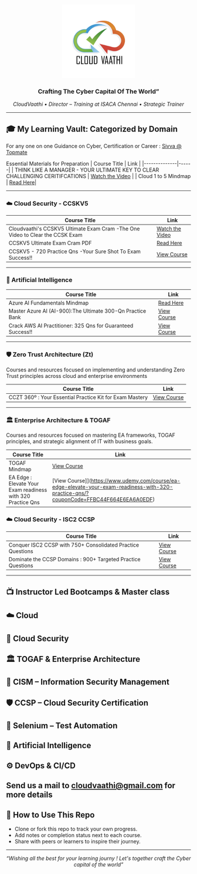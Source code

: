 <p align="center">
  <img src="cloudvaathi_logo.jpg" alt="CloudVaathi Logo" width="200"/>
</p>

<h3 align="center">Crafting The Cyber Capital Of The World”</h3>
<p align="center"><i> CloudVaathi • Director – Training at ISACA Chennai • Strategic Trainer</i></p>

---

## 🎓 My Learning Vault: Categorized by Domain

For any one on one Guidance on Cyber, Certification or Career : [Sivva @ Topmate](https://topmate.io/sivva_k/)

Essential Materials for Preparation
| Course Title | Link |
|--------------|------|
| THINK LIKE A MANAGER - YOUR ULTIMATE KEY TO CLEAR CHALLENGING CERITIFCATIONS | [Watch the Video](https://www.youtube.com/watch?v=fGziJ958T-E) |
| Cloud 1 to 5 Mindmap | [Read Here](https://mm.tt/map/2668147739?t=PVMY3zMD6y)|

---

### ☁️ Cloud Security - CCSKV5

| Course Title | Link |
|--------------|------|
| Cloudvaathi's CCSKV5 Ultimate Exam Cram -The One Video to Clear the CCSK Exam | [Watch the Video](https://www.youtube.com/watch?v=q4Ko5RinGGo) |
| CCSKV5 Ultimate Exam Cram PDF | [Read Here](https://l1nq.com/CCSKpdf)|
| CCSKV5 - 720 Practice Qns -Your Sure Shot To Exam Success!! | [View Course](https://www.udemy.com/course/ccskv5exam-720-practice-questions-your-sure-shot-to-exam-success/?couponCode=FADACED9C9AE3EDF3207)|

---

### 🤖 Artificial Intelligence 

| Course Title | Link |
|--------------|------|
| Azure AI Fundamentals Mindmap | [Read Here](https://mm.tt/map/3142337600?t=DRvAbM6qkL)|
| Master Azure AI (AI-900):The Ultimate 300-Qn Practice Bank | [View Course](https://www.udemy.com/course/master-azure-ai-ai-900the-ultimate-300-qn-practice-bank-r/?couponCode=849E4A6D33364B3C6E61)|
| Crack AWS AI Practitioner: 325 Qns for Guaranteed Success!! | [View Course](https://www.udemy.com/course/crack-aws-ai-practitioner-325-qns-for-guaranteed-success-z/?couponCode=92E5A46C24ADB6340F95)|


---

### 🛡️ Zero Trust Architecture (Zt)

Courses and resources focused on implementing and understanding Zero Trust principles across cloud and enterprise environments

| Course Title | Link |
|--------------|------|
| CCZT 360º : Your Essential Practice Kit for Exam Mastery | [View Course](https://www.udemy.com/course/crack-aws-ai-practitioner-325-qns-for-guaranteed-success-z/?couponCode=92E5A46C24ADB6340F95)|

---

### 🏛️ Enterprise Architecture & TOGAF

Courses and resources focused on mastering EA frameworks, TOGAF principles, and strategic alignment of IT with business goals.

| Course Title | Link |
|--------------|------|
| TOGAF Mindmap| [View Course](https://mm.tt/map/3687304525?t=ZQ5rliC3Fc)|
| EA Edge : Elevate Your Exam readiness with 320 Practice Qns | [View Course]](https://www.udemy.com/course/ea-edge-elevate-your-exam-readiness-with-320-practice-qns/?couponCode=FFBC44F664E6EA6A0EDF)|


### ☁️ Cloud Security - ISC2 CCSP

| Course Title | Link |
|--------------|------|
| Conquer ISC2 CCSP with 750+ Consolidated Practice Questions | [View Course](https://www.udemy.com/course/conquer-isc2-ccsp-with-750-consolidated-practice-questions/?couponCode=BC92E08BD3FBCB5916EC) |
| Dominate the CCSP Domains : 900+ Targeted Practice Questions | [View Course](https://www.udemy.com/course/dominate-the-ccsp-domains-900-targeted-practice-questions/?couponCode=D4915F820BB9D03BBAF6)|

---

## 📺 Instructor Led Bootcamps & Master class 

## ☁️ Cloud

## 🔐 Cloud Security

## 🏛️ TOGAF & Enterprise Architecture

## 🧭 CISM – Information Security Management

## 🛡️ CCSP – Cloud Security Certification

## 🧪 Selenium – Test Automation

## 🤖 Artificial Intelligence

## ⚙️ DevOps & CI/CD

Send us a mail to cloudvaathi@gmail.com for more details
---

## 📌 How to Use This Repo
- Clone or fork this repo to track your own progress.
- Add notes or completion status next to each course.
- Share with peers or learners to inspire their journey.

---

<p align="center"><i>“Wishing all the best for your learning journy ! Let's together craft the Cyber capital of the world”</i></p>  
